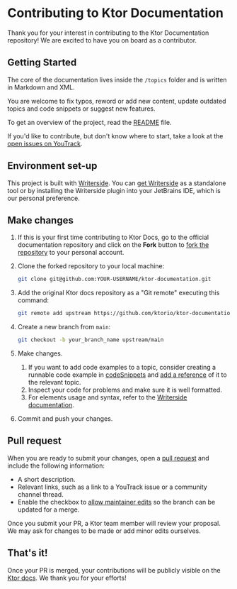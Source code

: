 # Contributing to Ktor Documentation

Thank you for your interest in contributing to the Ktor Documentation repository! We are excited to have you on board as
a contributor.

## Getting Started

The core of the documentation lives inside the `/topics` folder and is written in Markdown and XML.

You are welcome to fix typos, reword or add new content, update outdated topics and code snippets or suggest new
features.

To get an overview of the project, read the [README](README.md) file.

If you'd like to contribute, but don't know where to start, take a look at the [open issues
on YouTrack](https://youtrack.jetbrains.com/issues/KTOR?q=Subsystem:%20Docs%20%20State:%20Submitted%20%20Type:%20Bug).

## Environment set-up

This project is built with [Writerside](https://www.jetbrains.com/help/writerside/discover-writerside.html). You can
[get Writerside](https://www.jetbrains.com/writerside/download/#section=mac) as a standalone tool or by installing the
Writerside plugin into your JetBrains IDE, which is our
personal preference.

## Make changes

1. If this is your first time contributing to Ktor Docs, go to the official documentation repository and click on the
   **Fork** button to [fork the repository](https://github.com/ktorio/ktor-documentation/fork) to your personal account.
2. Clone the forked repository to your local machine:

   ```Bash
   git clone git@github.com:YOUR-USERNAME/ktor-documentation.git
   ```
3. Add the original Ktor docs repository as a "Git remote" executing this command:

   ```Bash
   git remote add upstream https://github.com/ktorio/ktor-documentation/
   ```
4. Create a new branch from `main`:

   ```Bash
   git checkout -b your_branch_name upstream/main
   ```

5. Make changes.
    1. If you want to add code examples to a topic, consider creating a runnable code example
       in [codeSnippets](codeSnippets) and [add a reference](codeSnippets/README.md#referencing-code-snippets) of it to
       the relevant topic.
    2. Inspect your code for problems and make sure it is well formatted.
    3. For elements usage and syntax, refer to
       the [Writerside documentation](https://www.jetbrains.com/help/writerside/markup-reference.html#markdown).
6. Commit and push your changes.

## Pull request

When you are ready to submit your changes, open
a [pull request](https://docs.github.com/en/github/collaborating-with-issues-and-pull-requests/about-pull-requests) and
include the following information:

- A short description.
- Relevant links, such as a link to a YouTrack issue or a community channel thread.
- Enable the checkbox
  to [allow maintainer edits](https://docs.github.com/en/github/collaborating-with-issues-and-pull-requests/allowing-changes-to-a-pull-request-branch-created-from-a-fork)
  so the branch can be updated for a merge.

Once you submit your PR, a Ktor team member will review your proposal. We may ask for changes to be made or add minor
edits ourselves.

## That's it!

Once your PR is merged, your contributions will be publicly visible on the [Ktor docs](https://ktor.io/docs). We thank
you for your efforts!